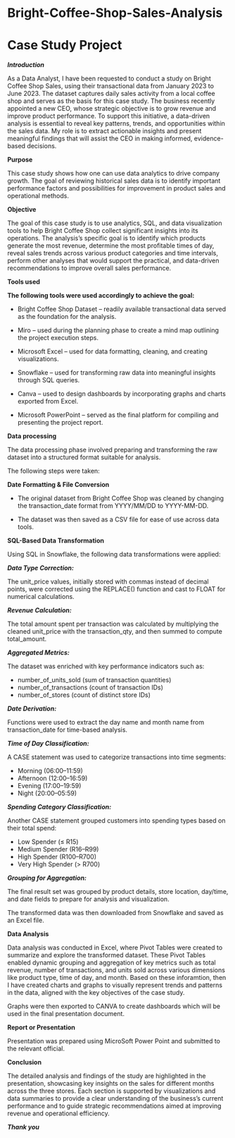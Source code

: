 # Bright-Coffee-Shop-Sales-Analysis
# Case Study Project

***Introduction***

As a Data Analyst, I have been requested to conduct a study on Bright Coffee Shop Sales, using their transactional data from January 2023 to June 2023. The dataset captures daily sales activity from a local coffee shop and serves as the basis for this case study. The business recently appointed a new CEO, whose strategic objective is to grow revenue and improve product performance. To support this initiative, a data-driven analysis is essential to reveal key patterns, trends, and opportunities within the sales data. My role is to extract actionable insights and present meaningful findings that will assist the CEO in making informed, evidence-based decisions.

**Purpose**

This case study shows how one can use data analytics to drive company growth. The goal of reviewing historical sales data is to identify important performance factors and possibilities for improvement in product sales and operational methods.

**Objective**

The goal of this case study is to use analytics, SQL, and data visualization tools to help Bright Coffee Shop collect significant insights into its operations. The analysis’s specific goal is to identify which products generate the most revenue, determine the most profitable times of day, reveal sales trends across various product categories and time intervals, perform other analyses that would support the practical, and data-driven recommendations to improve overall sales performance.

**Tools used**

**The following tools were used accordingly to achieve the goal:**

- Bright Coffee Shop Dataset – readily available transactional data served as the foundation for the analysis.

- Miro – used during the planning phase to create a mind map outlining the project execution steps.

- Microsoft Excel – used for data formatting, cleaning, and creating visualizations.

- Snowflake – used for transforming raw data into meaningful insights through SQL queries.

- Canva – used to design dashboards by incorporating graphs and charts exported from Excel.

- Microsoft PowerPoint – served as the final platform for compiling and presenting the project report.

**Data processing**

The data processing phase involved preparing and transforming the raw dataset into a structured format suitable for analysis. 

The following steps were taken:

**Date Formatting & File Conversion**

- The original dataset from Bright Coffee Shop was cleaned by changing the transaction_date format from YYYY/MM/DD to YYYY-MM-DD. 

- The dataset was then saved as a CSV file for ease of use across data tools.

**SQL-Based Data Transformation**

Using SQL in Snowflake, the following data transformations were applied:

***Data Type Correction:***

The unit_price values, initially stored with commas instead of decimal points, were corrected using the REPLACE() function and cast to FLOAT for numerical calculations.

***Revenue Calculation:***

The total amount spent per transaction was calculated by multiplying the cleaned unit_price with the transaction_qty, and then summed to compute total_amount.

***Aggregated Metrics:***

The dataset was enriched with key performance indicators such as:

- number_of_units_sold (sum of transaction quantities)
- number_of_transactions (count of transaction IDs)
- number_of_stores (count of distinct store IDs)
  
***Date Derivation:***

Functions were used to extract the day name and month name from transaction_date for time-based analysis.

***Time of Day Classification:***

A CASE statement was used to categorize transactions into time segments:

- Morning (06:00–11:59)
- Afternoon (12:00–16:59)
- Evening (17:00–19:59)
- Night (20:00–05:59)
  
***Spending Category Classification:***

Another CASE statement grouped customers into spending types based on their total spend:

- Low Spender (≤ R15)
- Medium Spender (R16–R99)
- High Spender (R100–R700)
- Very High Spender (> R700)
  
***Grouping for Aggregation:***

The final result set was grouped by product details, store location, day/time, and date fields to prepare for analysis and visualization.

The transformed data was then downloaded from Snowflake and saved as an Excel file.

**Data Analysis**

Data analysis was conducted in Excel, where Pivot Tables were created to summarize and explore the transformed dataset. These Pivot Tables enabled dynamic grouping and aggregation of key metrics such as total revenue, number of transactions, and units sold across various dimensions like product type, time of day, and month. Based on these inforamtion, then I have created charts and graphs to visually represent trends and patterns in the data, aligned with the key objectives of the case study. 

Graphs were then exported to CANVA to create dashboards which will be used in the final presentation document.

**Report or Presentation**

Presentation was prepared using MicroSoft Power Point and submitted to the relevant official.

**Conclusion**

The detailed analysis and findings of the study are highlighted in the presentation, showcasing key insights on the sales for different months across the three stores. Each section is supported by visualizations and data summaries to provide a clear understanding of the business’s current performance and to guide strategic recommendations aimed at improving revenue and operational efficiency.

***Thank you***
